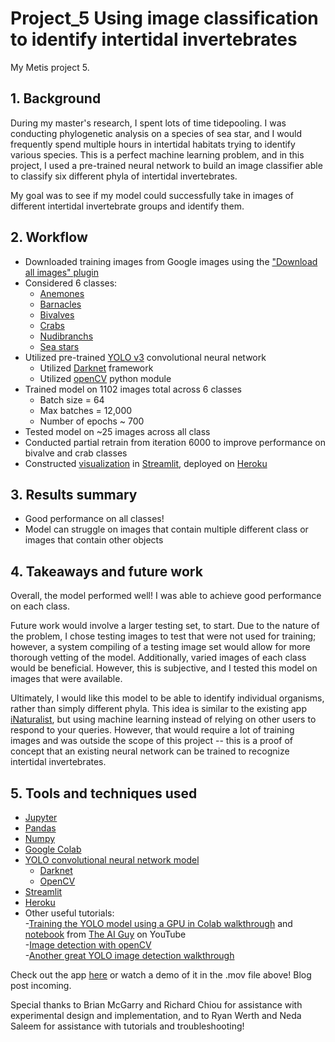 # Project_5 Using image classification to identify intertidal invertebrates

My Metis project 5.

## 1. Background
During my master's research, I spent lots of time tidepooling. I was conducting phylogenetic analysis on a species of sea star, and I would frequently spend multiple hours in intertidal habitats trying to identify various species. This is a perfect machine learning problem, and in this project, I used a pre-trained neural network to build an image classifier able to classify six different phyla of intertidal invertebrates.

My goal was to see if my model could successfully take in images of different intertidal invertebrate groups and identify them.

## 2. Workflow
- Downloaded training images from Google images using the ["Download all images" plugin](https://chrome.google.com/webstore/detail/download-all-images/nnffbdeachhbpfapjklmpnmjcgamcdmm?hl=en)
- Considered 6 classes:
  - [Anemones](https://en.wikipedia.org/wiki/Sea_anemone)
  - [Barnacles](https://en.wikipedia.org/wiki/Barnacle)
  - [Bivalves](https://en.wikipedia.org/wiki/Bivalvia)
  - [Crabs](https://en.wikipedia.org/wiki/Crab)
  - [Nudibranchs](https://en.wikipedia.org/wiki/Nudibranch)
  - [Sea stars](https://en.wikipedia.org/wiki/Starfish)
- Utilized pre-trained [YOLO v3](https://pjreddie.com/darknet/yolo/) convolutional neural network
  - Utilized [Darknet](https://pjreddie.com/darknet/) framework
  - Utilized [openCV](https://www.pyimagesearch.com/2018/11/12/yolo-object-detection-with-opencv/) python module
- Trained model on 1102 images total across 6 classes
  - Batch size = 64
  - Max batches = 12,000
  - Number of epochs ~ 700
- Tested model on ~25 images across all class
- Conducted partial retrain from iteration 6000 to improve performance on bivalve and crab classes
- Constructed [visualization](https://intertidal-invert-identifier.herokuapp.com/) in [Streamlit](https://www.streamlit.io/), deployed on [Heroku](https://signup.heroku.com/t/platform?c=70130000001xDpdAAE&gclid=CjwKCAiA_Kz-BRAJEiwAhJNY72Pjw-dMX1joPj11t2zgyeOBsDu9k5nLeEnMLsn7xDCOVookgaWOHxoC6woQAvD_BwE)

## 3. Results summary
- Good performance on all classes!
- Model can struggle on images that contain multiple different class or images that contain other objects

## 4. Takeaways and future work
Overall, the model performed well! I was able to achieve good performance on each class. 

Future work would involve a larger testing set, to start. Due to the nature of the problem, I chose testing images to test that were not used for training; however, a system compiling of a testing image set would allow for more thorough vetting of the model. Additionally, varied images of each class would be beneficial. However, this is subjective, and I tested this model on images that were available.

Ultimately, I would like this model to be able to identify individual organisms, rather than simply different phyla. This idea is similar to the existing app [iNaturalist](https://www.inaturalist.org/), but using machine learning instead of relying on other users to respond to your queries. However, that would require a lot of training images and was outside the scope of this project -- this is a proof of concept that an existing neural network can be trained to recognize intertidal invertebrates.

## 5. Tools and techniques used
- [Jupyter](https://jupyter.org/)
- [Pandas](https://pandas.pydata.org/)
- [Numpy](https://numpy.org/)
- [Google Colab](https://colab.research.google.com/notebooks/intro.ipynb#recent=true)
- [YOLO convolutional neural network model](https://pjreddie.com/darknet/yolo/)
  - [Darknet](https://pjreddie.com/darknet/)
  - [OpenCV](https://www.pyimagesearch.com/2018/11/12/yolo-object-detection-with-opencv/)
- [Streamlit](https://www.streamlit.io/)
- [Heroku](https://signup.heroku.com/t/platform?c=70130000001xDpdAAE&gclid=CjwKCAiA_Kz-BRAJEiwAhJNY72Pjw-dMX1joPj11t2zgyeOBsDu9k5nLeEnMLsn7xDCOVookgaWOHxoC6woQAvD_BwE)
- Other useful tutorials:  
  -[Training the YOLO model using a GPU in Colab walkthrough](https://www.youtube.com/watch?v=10joRJt39Ns&feature=emb_logo) and [notebook](https://colab.research.google.com/drive/1Mh2HP_Mfxoao6qNFbhfV3u28tG8jAVGk) from [The AI Guy](https://www.youtube.com/channel/UCrydcKaojc44XnuXrfhlV8Q) on YouTube  
  -[Image detection with openCV](https://opencv-tutorial.readthedocs.io/en/latest/yolo/yolo.html#load-the-yolo-network)  
  -[Another great YOLO image detection walkthrough](https://pysource.com/2020/04/02/train-yolo-to-detect-a-custom-object-online-with-free-gpu/)  
  

Check out the app [here](https://intertidal-invert-identifier.herokuapp.com/) or watch a demo of it in the .mov file above! Blog post incoming.

Special thanks to Brian McGarry and Richard Chiou for assistance with experimental design and implementation, and to Ryan Werth and Neda Saleem for assistance with tutorials and troubleshooting!

